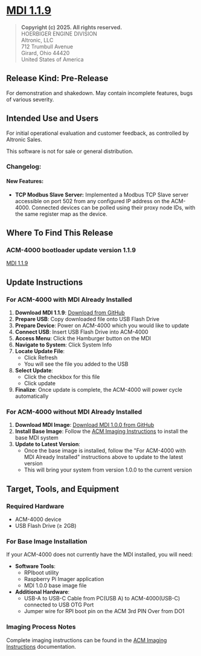 # [MDI 1.1.9](https://github.com/Altronic-LLC/Altronic-Public-Files/blob/main/ACM4000_Releases/PR/1.1.9/mdi-1.1.9.atf)

> **Copyright (c) 2025. All rights reserved.**  
> HOERBIGER ENGINE DIVISION  
> Altronic, LLC  
> 712 Trumbull Avenue  
> Girard, Ohio 44420  
> United States of America

## Release Kind: Pre-Release

For demonstration and shakedown. May contain incomplete features, 
bugs of various severity.

## Intended Use and Users

For initial operational evaluation and customer feedback, as controlled
by Altronic Sales.

This software is not for sale or general distribution.

### Changelog:

#### New Features:
- **TCP Modbus Slave Server:** Implemented a Modbus TCP Slave server accessible on port 502 from any configured IP address on the ACM-4000. Connected devices can be polled using their proxy node IDs, with the same register map as the device.

## Where To Find This Release

### ACM-4000 bootloader update version 1.1.9

[MDI 1.1.9](https://github.com/Altronic-LLC/Altronic-Public-Files/blob/main/ACM4000_Releases/PR/1.1.9/mdi-1.1.9.atf)

## Update Instructions

### For ACM-4000 with MDI Already Installed

1. **Download MDI 1.1.9**: [Download from GitHub](https://github.com/Altronic-LLC/Altronic-Public-Files/raw/refs/heads/main/ACM4000_Releases/PR/1.1.10/mdi-1.1.9.atf?download=)
2. **Prepare USB**: Copy downloaded file onto USB Flash Drive
3. **Prepare Device**: Power on ACM-4000 which you would like to update
4. **Connect USB**: Insert USB Flash Drive into ACM-4000
5. **Access Menu**: Click the Hamburger button on the MDI
6. **Navigate to System**: Click System Info
7. **Locate Update File**:
   - Click Refresh 
   - You will see the file you added to the USB
8. **Select Update**:
   - Click the checkbox for this file
   - Click update
9. **Finalize**: Once update is complete, the ACM-4000 will power cycle automatically

### For ACM-4000 without MDI Already Installed

1. **Download MDI Image**: [Download MDI 1.0.0 from GitHub](https://github.com/Altronic-LLC/Altronic-Public-Files/blob/main/ACM4000_Releases/MDI_1.0.0-Image/MDI_1.0.0.zip?download=)
2. **Install Base Image**: Follow the [ACM Imaging Instructions](https://www.altronic-llc.com/wiki-doc/acm-4000/acm-4000-imaging-guide/) to install the base MDI system
3. **Update to Latest Version**: 
   - Once the base image is installed, follow the "For ACM-4000 with MDI Already Installed" instructions above to update to the latest version
   - This will bring your system from version 1.0.0 to the current version

## Target, Tools, and Equipment

### Required Hardware
- ACM-4000 device
- USB Flash Drive (≥ 2GB)

### For Base Image Installation
If your ACM-4000 does not currently have the MDI installed, you will need:

- **Software Tools**:
  - RPIboot utility
  - Raspberry Pi Imager application
  - MDI 1.0.0 base image file
- **Additional Hardware**:
  - USB-A to USB-C Cable from PC(USB A) to ACM-4000(USB-C) connected to USB OTG Port 
  - Jumper wire for RPI boot pin on the ACM 3rd PIN Over from DO1

### Imaging Process Notes
Complete imaging instructions can be found in the [ACM Imaging Instructions](https://www.altronic-llc.com/wiki-doc/acm-4000/acm-4000-imaging-guide/) documentation.
